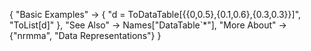 {
  "Basic Examples" -> {
    "d = ToDataTable[{{0,0.5},{0.1,0.6},{0.3,0.3}}]",
    "ToList[d]"
    },
  "See Also" -> 
    Names["DataTable`*"],
  "More About" -> {"nrmma", "Data Representations"}
}
